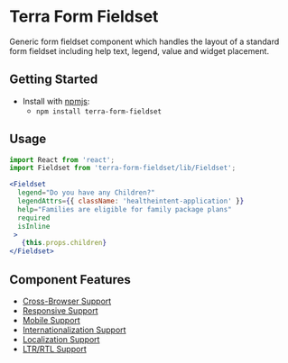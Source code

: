 # Terra Form Fieldset

Generic form fieldset component which handles the layout of a standard form fieldset including help text, legend, value and widget placement.

## Getting Started

- Install with [npmjs](https://www.npmjs.com):
  - `npm install terra-form-fieldset`

## Usage

```jsx
import React from 'react';
import Fieldset from 'terra-form-fieldset/lib/Fieldset';

<Fieldset
  legend="Do you have any Children?"
  legendAttrs={{ className: 'healtheintent-application' }}
  help="Families are eligible for family package plans"
  required
  isInline
 >
   {this.props.children}
</Fieldset>
```

## Component Features

 * [Cross-Browser Support](https://github.com/cerner/terra-ui/blob/master/src/terra-dev-site/contributing/ComponentStandards.e.contributing.md#cross-browser-support)
 * [Responsive Support](https://github.com/cerner/terra-ui/blob/master/src/terra-dev-site/contributing/ComponentStandards.e.contributing.md#responsive-support)
 * [Mobile Support](https://github.com/cerner/terra-ui/blob/master/src/terra-dev-site/contributing/ComponentStandards.e.contributing.md#mobile-support)
 * [Internationalization Support](https://github.com/cerner/terra-ui/blob/master/src/terra-dev-site/contributing/ComponentStandards.e.contributing.md#internationalization-i18n-support)
 * [Localization Support](https://github.com/cerner/terra-ui/blob/master/src/terra-dev-site/contributing/ComponentStandards.e.contributing.md#internationalization-i18n-support)
 * [LTR/RTL Support](https://github.com/cerner/terra-core/wiki/Component-Features#ltr--rtl-support)
